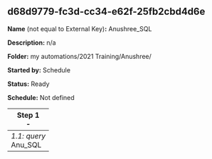 ## d68d9779-fc3d-cc34-e62f-25fb2cbd4d6e

**Name** (not equal to External Key)**:** Anushree_SQL

**Description:** n/a

**Folder:** my automations/2021 Training/Anushree/

**Started by:** Schedule

**Status:** Ready

**Schedule:** Not defined

| Step 1<br>_-_ |
| --- |
| _1.1: query_<br>Anu_SQL |
